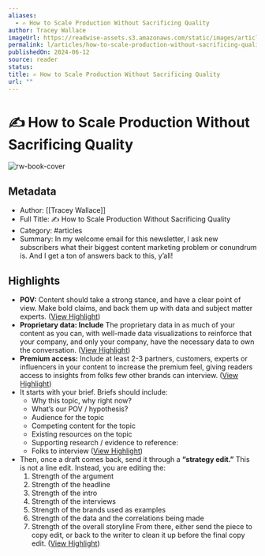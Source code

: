 ```yaml
---
aliases:
  - ✍️ How to Scale Production Without Sacrificing Quality
author: Tracey Wallace
imageUrl: https://readwise-assets.s3.amazonaws.com/static/images/article3.5c705a01b476.png
permalink: l/articles/how-to-scale-production-without-sacrificing-quality
publishedOn: 2024-06-12
source: reader
status: 
title: ✍️ How to Scale Production Without Sacrificing Quality
url: ""
---
```

# ✍️ How to Scale Production Without Sacrificing Quality

![rw-book-cover](https://readwise-assets.s3.amazonaws.com/static/images/article3.5c705a01b476.png)

## Metadata

- Author: [[Tracey Wallace]]
- Full Title: ✍️ How to Scale Production Without Sacrificing Quality
- Category: #articles
- Summary: In my welcome email for this newsletter, I ask new subscribers what their biggest content marketing problem or conundrum is. And I get a ton of answers back to this, y’all!

## Highlights

- **POV:** Content should take a strong stance, and have a clear point of view. Make bold claims, and back them up with data and subject matter experts. ([View Highlight](https://read.readwise.io/read/01j072xm50wsy8awzdc7ecx6d0))
- **Proprietary data: Include** The proprietary data in as much of your content as you can, with well-made data visualizations to reinforce that your company, and only your company, have the necessary data to own the conversation. ([View Highlight](https://read.readwise.io/read/01j072y0pmm4rgj5h77mv87zvn))
- **Premium access:** Include at least 2-3 partners, customers, experts or influencers in your content to increase the premium feel, giving readers access to insights from folks few other brands can interview. ([View Highlight](https://read.readwise.io/read/01j072yad8rk3sya12xwz0qba4))
- It starts with your brief. Briefs should include:
  - Why this topic, why right now?
  - What’s our POV / hypothesis?
  - Audience for the topic
  - Competing content for the topic
  - Existing resources on the topic
  - Supporting research / evidence to reference:
  - Folks to interview ([View Highlight](https://read.readwise.io/read/01j072ypv939fhbh3x7x4cdzt7))
- Then, once a draft comes back, send it through a **“strategy edit.”** This is not a line edit. Instead, you are editing the:
  1. Strength of the argument
  2. Strength of the headline
  3. Strength of the intro
  4. Strength of the interviews
  5. Strength of the brands used as examples
  6. Strength of the data and the correlations being made
  7. Strength of the overall storyline
  From there, either send the piece to copy edit, or back to the writer to clean it up before the final copy edit. ([View Highlight](https://read.readwise.io/read/01j072zx3pz13e6n2gsetg1am5))

